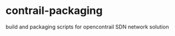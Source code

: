 contrail-packaging
==================

build and packaging scripts for opencontrail SDN network solution
